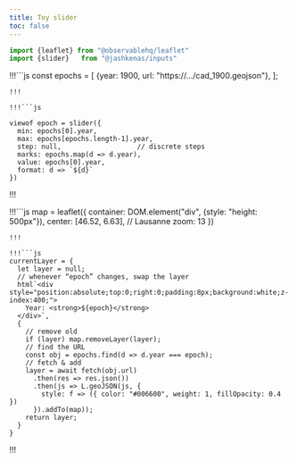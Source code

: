 ```yaml
---
title: Toy slider 
toc: false
---
```


```js
import {leaflet} from "@observablehq/leaflet"
import {slider}   from "@jashkenas/inputs"

```

!!!```js
const epochs = [
  {year: 1900, url: "https://.../cad_1900.geojson"},
];
```
!!!

!!!```js

viewof epoch = slider({
  min: epochs[0].year,
  max: epochs[epochs.length-1].year,
  step: null,                   // discrete steps
  marks: epochs.map(d => d.year),
  value: epochs[0].year,
  format: d => `${d}`
})

```
!!!


!!!```js
map = leaflet({
  container: DOM.element("div", {style: "height: 500px"}),
  center: [46.52, 6.63],  // Lausanne
  zoom: 13
})
```
!!!

!!!```js
currentLayer = {
  let layer = null;
  // whenever “epoch” changes, swap the layer
  html`<div style="position:absolute;top:0;right:0;padding:8px;background:white;z-index:400;">
    Year: <strong>${epoch}</strong>
  </div>`,
  {
    // remove old
    if (layer) map.removeLayer(layer);
    // find the URL
    const obj = epochs.find(d => d.year === epoch);
    // fetch & add
    layer = await fetch(obj.url)
      .then(res => res.json())
      .then(js => L.geoJSON(js, {
        style: f => ({ color: "#006600", weight: 1, fillOpacity: 0.4 })
      }).addTo(map));
    return layer;
  }
}
```
!!!